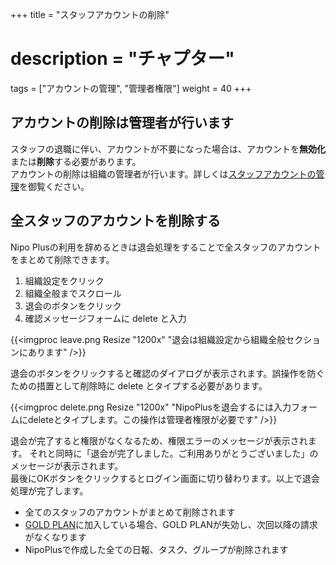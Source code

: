 +++
title = "スタッフアカウントの削除"
# description = "チャプター"
tags = ["アカウントの管理", "管理者権限"]
weight = 40
+++

## アカウントの削除は管理者が行います

スタッフの退職に伴い、アカウントが不要になった場合は、アカウントを**無効化**または**削除**する必要があります。  
アカウントの削除は組織の管理者が行います。詳しくは[スタッフアカウントの管理](/org/staff/manage/)を御覧ください。

## 全スタッフのアカウントを削除する

Nipo Plusの利用を辞めるときは退会処理をすることで全スタッフのアカウントをまとめて削除できます。

1. 組織設定をクリック
1. 組織全般までスクロール
1. 退会のボタンをクリック
1. 確認メッセージフォームに delete と入力

{{<imgproc leave.png Resize "1200x" "退会は組織設定から組織全般セクションにあります" />}}

退会のボタンをクリックすると確認のダイアログが表示されます。誤操作を防ぐための措置として削除時に delete  とタイプする必要があります。

{{<imgproc delete.png Resize "1200x" "NipoPlusを退会するには入力フォームにdeleteとタイプします。この操作は管理者権限が必要です" />}}

退会が完了すると権限がなくなるため、権限エラーのメッセージが表示されます。
それと同時に「退会が完了しました。ご利用ありがとうございました」のメッセージが表示されます。  
最後にOKボタンをクリックするとログイン画面に切り替わります。以上で退会処理が完了します。

- 全てのスタッフのアカウントがまとめて削除されます
- [GOLD PLAN](/price/fee/)に加入している場合、GOLD PLANが失効し、次回以降の請求がなくなります
- NipoPlusで作成した全ての日報、タスク、グループが削除されます
